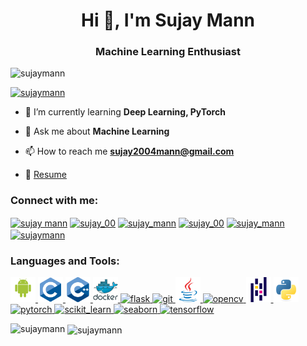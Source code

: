 <h1 align="center">Hi 👋, I'm Sujay Mann</h1>
<h3 align="center">Machine Learning Enthusiast</h3>

<p align="left"> <img src="https://komarev.com/ghpvc/?username=sujaymann&label=Profile%20views&color=0e75b6&style=flat" alt="sujaymann" /> </p>

<p align="left"> <a href="https://github.com/ryo-ma/github-profile-trophy"><img src="https://github-profile-trophy.vercel.app/?username=sujaymann" alt="sujaymann" /></a> </p>

- 🌱 I’m currently learning **Deep Learning, PyTorch**

- 💬 Ask me about **Machine Learning**

- 📫 How to reach me **sujay2004mann@gmail.com**

- 📄 [Resume](https://drive.google.com/file/d/1wu13EskPQPTEMZsAnLHe4uRqGKMyU5sJ/view?usp=sharing)

<h3 align="left">Connect with me:</h3>
<p align="left">
<a href="https://www.linkedin.com/in/sujay-mann-255b24222/" target="blank"><img align="center" src="https://raw.githubusercontent.com/rahuldkjain/github-profile-readme-generator/master/src/images/icons/Social/linked-in-alt.svg" alt="sujay mann" height="30" width="40" /></a>
<a href="https://www.codechef.com/users/sujay_00" target="blank"><img align="center" src="https://cdn.jsdelivr.net/npm/simple-icons@3.1.0/icons/codechef.svg" alt="sujay_00" height="30" width="40" /></a>
<a href="https://www.hackerrank.com/sujay_mann" target="blank"><img align="center" src="https://raw.githubusercontent.com/rahuldkjain/github-profile-readme-generator/master/src/images/icons/Social/hackerrank.svg" alt="sujay_mann" height="30" width="40" /></a>
<a href="https://www.leetcode.com/sujay_00" target="blank"><img align="center" src="https://raw.githubusercontent.com/rahuldkjain/github-profile-readme-generator/master/src/images/icons/Social/leet-code.svg" alt="sujay_00" height="30" width="40" /></a>
<a href="https://auth.geeksforgeeks.org/user/sujay_mann" target="blank"><img align="center" src="https://raw.githubusercontent.com/rahuldkjain/github-profile-readme-generator/master/src/images/icons/Social/geeks-for-geeks.svg" alt="sujay_mann" height="30" width="40" /></a>
<a href="https://kaggle.com/sujaymann" target="blank"><img align="center" src="https://raw.githubusercontent.com/rahuldkjain/github-profile-readme-generator/master/src/images/icons/Social/kaggle.svg" alt="sujaymann" height="30" width="40" /></a>
</p>

<h3 align="left">Languages and Tools:</h3>
<p align="left"> <a href="https://developer.android.com" target="_blank" rel="noreferrer"> <img src="https://raw.githubusercontent.com/devicons/devicon/master/icons/android/android-original-wordmark.svg" alt="android" width="40" height="40"/> </a> <a href="https://www.cprogramming.com/" target="_blank" rel="noreferrer"> <img src="https://raw.githubusercontent.com/devicons/devicon/master/icons/c/c-original.svg" alt="c" width="40" height="40"/> </a> <a href="https://www.w3schools.com/cpp/" target="_blank" rel="noreferrer"> <img src="https://raw.githubusercontent.com/devicons/devicon/master/icons/cplusplus/cplusplus-original.svg" alt="cplusplus" width="40" height="40"/> </a> <a href="https://www.docker.com/" target="_blank" rel="noreferrer"> <img src="https://raw.githubusercontent.com/devicons/devicon/master/icons/docker/docker-original-wordmark.svg" alt="docker" width="40" height="40"/> </a> <a href="https://flask.palletsprojects.com/" target="_blank" rel="noreferrer"> <img src="https://flask.palletsprojects.com/en/stable/_images/flask-horizontal.png" alt="flask" width="40" height="40"/> </a> <a href="https://git-scm.com/" target="_blank" rel="noreferrer"> <img src="https://www.vectorlogo.zone/logos/git-scm/git-scm-icon.svg" alt="git" width="40" height="40"/> </a> <a href="https://www.java.com" target="_blank" rel="noreferrer"> <img src="https://raw.githubusercontent.com/devicons/devicon/master/icons/java/java-original.svg" alt="java" width="40" height="40"/> </a> <a href="https://opencv.org/" target="_blank" rel="noreferrer"> <img src="https://www.vectorlogo.zone/logos/opencv/opencv-icon.svg" alt="opencv" width="40" height="40"/> </a> <a href="https://pandas.pydata.org/" target="_blank" rel="noreferrer"> <img src="https://raw.githubusercontent.com/devicons/devicon/2ae2a900d2f041da66e950e4d48052658d850630/icons/pandas/pandas-original.svg" alt="pandas" width="40" height="40"/> </a> <a href="https://www.python.org" target="_blank" rel="noreferrer"> <img src="https://raw.githubusercontent.com/devicons/devicon/master/icons/python/python-original.svg" alt="python" width="40" height="40"/> </a> <a href='https://pytorch.org/' target="_blank" rel="noreferrer"> <img src="https://www.vectorlogo.zone/logos/pytorch/pytorch-icon.svg" alt="pytorch" width="40" height="40"/> </a> <a href="https://scikit-learn.org/" target="_blank" rel="noreferrer"> <img src="https://upload.wikimedia.org/wikipedia/commons/0/05/Scikit_learn_logo_small.svg" alt="scikit_learn" width="40" height="40"/> </a> <a href="https://seaborn.pydata.org/" target="_blank" rel="noreferrer"> <img src="https://seaborn.pydata.org/_images/logo-mark-lightbg.svg" alt="seaborn" width="40" height="40"/> </a> <a href="https://www.tensorflow.org" target="_blank" rel="noreferrer"> <img src="https://www.vectorlogo.zone/logos/tensorflow/tensorflow-icon.svg" alt="tensorflow" width="40" height="40"/> </a></p>

<p><img align="left" src="https://github-readme-stats.vercel.app/api/top-langs?username=sujaymann&show_icons=true&locale=en&layout=compact" alt="sujaymann" /></p>

<p>&nbsp;<img align="center" src="https://github-readme-stats.vercel.app/api?username=sujaymann&show_icons=true&locale=en" alt="sujaymann" /></p>
